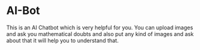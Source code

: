# AI-Bot
This is an AI Chatbot which is very helpful for you. You can upload images and ask you mathematical doubts and also put any kind of images and ask about that it will help you to understand that.
